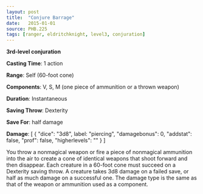 ```yaml
---
layout: post
title:  "Conjure Barrage"
date:   2015-01-01
source: PHB.225
tags: [ranger, eldritchknight, level3, conjuration]
---
```


**3rd-level conjuration**

**Casting Time**: 1 action

**Range**: Self (60-foot cone)

**Components**: V, S, M (one piece of ammunition or a thrown weapon)

**Duration**: Instantaneous

**Saving Throw**: Dexterity

**Save For**: half damage

**Damage**: [ { "dice": "3d8", label: "piercing", "damagebonus": 0, "addstat": false, "prof": false, "higherlevels": "" } ]

You throw a nonmagical weapon or fire a piece of nonmagical ammunition into the air to create a cone of identical weapons that shoot forward and then disappear. Each creature in a 60-foot cone must succeed on a Dexterity saving throw. A creature takes 3d8 damage on a failed save, or half as much damage on a successful one. The damage type is the same as that of the weapon or ammunition used as a component.
